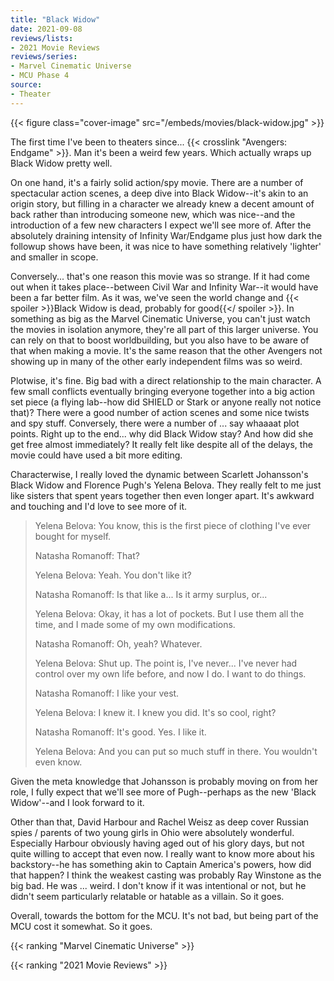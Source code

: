 ```yaml
---
title: "Black Widow"
date: 2021-09-08
reviews/lists:
- 2021 Movie Reviews
reviews/series:
- Marvel Cinematic Universe
- MCU Phase 4
source:
- Theater
---
```

{{< figure class="cover-image" src="/embeds/movies/black-widow.jpg" >}}

The first time I've been to theaters since... {{< crosslink "Avengers: Endgame" >}}. Man it's been a weird few years. Which actually wraps up Black Widow pretty well.

On one hand, it's a fairly solid action/spy movie. There are a number of spectacular action scenes, a deep dive into Black Widow--it's akin to an origin story, but filling in a character we already knew a decent amount of back rather than introducing someone new, which was nice--and the introduction of a few new characters I expect we'll see more of. After the absolutely draining intensity of Infinity War/Endgame plus just how dark the followup shows have been, it was nice to have something relatively 'lighter' and smaller in scope.

Conversely... that's one reason this movie was so strange. If it had come out when it takes place--between Civil War and Infinity War--it would have been a far better film. As it was, we've seen the world change and {{< spoiler >}}Black Widow is dead, probably for good{{</ spoiler >}}. In something as big as the Marvel Cinematic Universe, you can't just watch the movies in isolation anymore, they're all part of this larger universe. You can rely on that to boost worldbuilding, but you also have to be aware of that when making a movie. It's the same reason that the other Avengers not showing up in many of the other early independent films was so weird. 

Plotwise, it's fine. Big bad with a direct relationship to the main character. A few small conflicts eventually bringing everyone together into a big action set piece (a flying lab--how did SHIELD or Stark or anyone really not notice that)? There were a good number of action scenes and some nice twists and spy stuff. Conversely, there were a number of ... say whaaaat plot points. Right up to the end... why did Black Widow stay? And how did she get free almost immediately? It really felt like despite all of the delays, the movie could have used a bit more editing. 

Characterwise, I really loved the dynamic between Scarlett Johansson's Black Widow and Florence Pugh's Yelena Belova. They really felt to me just like sisters that spent years together then even longer apart. It's awkward and touching and I'd love to see more of it. 

> Yelena Belova: You know, this is the first piece of clothing I've ever bought for myself.
> 
> Natasha Romanoff: That?
> 
> Yelena Belova: Yeah. You don't like it?
> 
> Natasha Romanoff: Is that like a... Is it army surplus, or...
> 
> Yelena Belova: Okay, it has a lot of pockets. But I use them all the time, and I made some of my own modifications.
> 
> Natasha Romanoff: Oh, yeah? Whatever.
> 
> Yelena Belova: Shut up. The point is, I've never... I've never had control over my own life before, and now I do. I want to do things.
> 
> Natasha Romanoff: I like your vest.
> 
> Yelena Belova: I knew it. I knew you did. It's so cool, right?
> 
> Natasha Romanoff: It's good. Yes. I like it.
> 
> Yelena Belova: And you can put so much stuff in there. You wouldn't even know.

Given the meta knowledge that Johansson is probably moving on from her role, I fully expect that we'll see more of Pugh--perhaps as the new 'Black Widow'--and I look forward to it. 

Other than that, David Harbour and Rachel Weisz as deep cover Russian spies / parents of two young girls in Ohio were absolutely wonderful. Especially Harbour obviously having aged out of his glory days, but not quite willing to accept that even now. I really want to know more about his backstory--he has something akin to Captain America's powers, how did that happen? I think the weakest casting was probably Ray Winstone as the big bad. He was ... weird. I don't know if it was intentional or not, but he didn't seem particularly relatable or hatable as a villain. So it goes. 

Overall, towards the bottom for the MCU. It's not bad, but being part of the MCU cost it somewhat. So it goes. 

{{< ranking "Marvel Cinematic Universe" >}}

{{< ranking "2021 Movie Reviews" >}}
